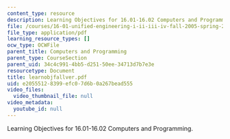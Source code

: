 ```yaml
---
content_type: resource
description: Learning Objectives for 16.01-16.02 Computers and Programming.
file: /courses/16-01-unified-engineering-i-ii-iii-iv-fall-2005-spring-2006/e20555128399efc07d6b0a267bead555_learnobjfallver.pdf
file_type: application/pdf
learning_resource_types: []
ocw_type: OCWFile
parent_title: Computers and Programming
parent_type: CourseSection
parent_uid: 34c4c991-4bb5-d251-50ee-34713d7b7e3e
resourcetype: Document
title: learnobjfallver.pdf
uid: e2055512-8399-efc0-7d6b-0a267bead555
video_files:
  video_thumbnail_file: null
video_metadata:
  youtube_id: null
---
```

Learning Objectives for 16.01-16.02 Computers and Programming.

